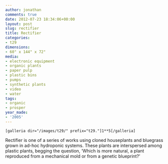 ```yaml
---
author: jonathan
comments: true
date: 2012-07-23 18:34:06+00:00
layout: post
slug: rectifier
title: Rectifier
categories:
- t29
dimensions:
- 60" x 144" x 72"
media:
- electronic equipment
- organic plants
- paper pulp
- plastic bins
- pumps
- synthetic plants
- video
- water
tags:
- organic
- prosper
year_made:
- '2005'
---
```



    [galleria dir="/images/t29/" prefix="t29."]1**5[/galleria]

Rectifier is one of a series of works using cloned houseplants and bluegrass grown in ad-hoc hydroponic systems. These plants are interspersed among plastic plants, begging the question, ‘Which is more natural, a plant reproduced from a mechanical mold or from a genetic blueprint?’



